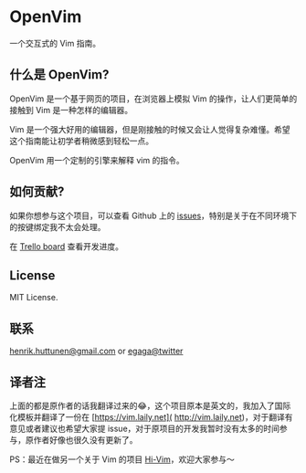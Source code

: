 # OpenVim
一个交互式的 Vim 指南。

## 什么是 OpenVim?

OpenVim 是一个基于网页的项目，在浏览器上模拟 Vim 的操作，让人们更简单的接触到 Vim 是一种怎样的编辑器。

Vim 是一个强大好用的编辑器，但是刚接触的时候又会让人觉得复杂难懂。希望这个指南能让初学者稍微感到轻松一点。

OpenVim 用一个定制的引擎来解释 vim 的指令。

## 如何贡献?

如果你想参与这个项目，可以查看 Github 上的 [issues](https://github.com/egaga/openvim/issues)，特别是关于在不同环境下的按键绑定我不太会处理。

在 [Trello board](https://trello.com/board/openvim/4e71135e9dbc8100001b9c5c) 查看开发进度。

## License

MIT License.

## 联系

henrik.huttunen@gmail.com or [egaga@twitter](http://twitter.com/egaga)

## 译者注

上面的都是原作者的话我翻译过来的😂，这个项目原本是英文的，我加入了国际化模板并翻译了一份在 [https://vim.laily.net]( http://vim.laily.net)，对于翻译有意见或者建议也希望大家提 issue，对于原项目的开发我暂时没有太多的时间参与，原作者好像也很久没有更新了。

PS：最近在做另一个关于 Vim 的项目 [Hi-Vim](https://github.com/hi-vim/hi-vim)，欢迎大家参与～
